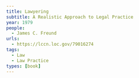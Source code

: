 ```yaml
---
title: Lawyering
subtitle: A Realistic Approach to Legal Practice
year: 1979
people:
  - James C. Freund
urls:
  - https://lccn.loc.gov/79016274
tags:
  - Law
  - Law Practice
types: [book]
---
```

